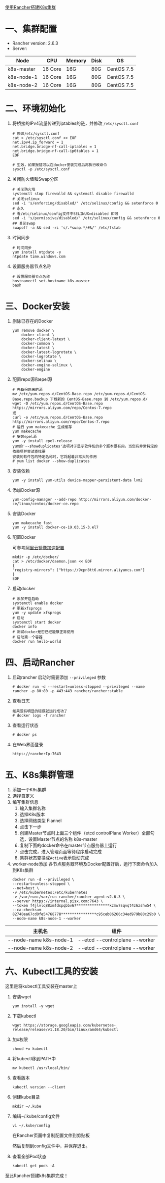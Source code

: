 [使用Rancher搭建K8s集群](https://blog.csdn.net/cqconelin/article/details/130056661)

# 一、集群配置
- Rancher version: 2.6.3
- Server:

| Node       | CPU     | Memory | Disk | OS         |
| ---------- | ------- | ------ | ---- | ---------- |
| k8s-master | 16 Core | 16G    | 80G  | CentOS 7.5 |
| k8s-node-1 | 16 Core | 16G    | 80G  | CentOS 7.5 |
| k8s-node-2 | 16 Core | 16G    | 80G  | CentOS 7.5 |


# 二、环境初始化
1. 将桥接的IPv4流量传递到iptables的链，并修改 `/etc/sysctl.conf`
    ```shell
    # 修改/etc/sysctl.conf
    cat > /etc/sysctl.conf << EOF
    net.ipv4.ip_forward = 1
    net.bridge.bridge-nf-call-iptables = 1
    net.bridge.bridge-nf-call-ip6tables = 1
    EOF

    # 生效，如果报错可以在docker安装完成后再执行改命令
    sysctl -p /etc/sysctl.conf
    ```

2. 关闭防火墙和Swap分区
    ```shell
    # 关闭防火墙
    systemctl stop firewalld && systemctl disable firewalld
    # 关闭selinux
    sed -i 's/enforcing/disabled/' /etc/selinux/config && setenforce 0 # 永久
    # 看/etc/selinux/config文件中SELINUX=disabled 即可
    sed -i 's/permissive/disabled/' /etc/selinux/config && setenforce 0
    ## 关闭swap
    swapoff -a && sed -ri 's/.*swap.*/#&/' /etc/fstab
   ```

3. 时间同步
    ```shell
    # 时间同步
    yum install ntpdate -y
    ntpdate time.windows.com
    ```

4. 设置服务器节点名称
    ```shell
    # 设置服务器节点名称
    hostnamectl set-hostname k8s-master
    bash
    ```
# 三、Docker安装
1. 删除已存在的Docker
    ```shell
    yum remove docker \
        docker-client \
        docker-client-latest \
        docker-common \
        docker-latest \
        docker-latest-logrotate \
        docker-logrotate \
        docker-selinux \
        docker-engine-selinux \
        docker-engine
    ```

2. 配置repo源和epel源
    ```shell
    # 先备份原来的源
    mv /etc/yum.repos.d/CentOS-Base.repo /etc/yum.repos.d/CentOS-Base.repo.backup 下载新的 CentOS-Base.repo 到 /etc/yum.repos.d/
    wget -O /etc/yum.repos.d/CentOS-Base.repo https://mirrors.aliyun.com/repo/Centos-7.repo
    或
    curl -o /etc/yum.repos.d/CentOS-Base.repo http://mirrors.aliyun.com/repo/Centos-7.repo
    # 运行 yum makecache 生成缓存
    yum makecache 
    # 安装epel源
    yum -y install epel-release
    yum的'--showduplicates'选项对于显示软件包的多个版本很有用。当您有非常特定的依赖项并尝试查找要
    安装的软件包的特定名称时，它将起着非常大的作用
    # yum list docker --show-duplicates
    ```

3. 安装依赖
    ```shell
    yum -y install yum-utils device-mapper-persistent-data lvm2
    ```

4. 添加Docker源
    ```shell
    yum-config-manager --add-repo http://mirrors.aliyun.com/docker-ce/linux/centos/docker-ce.repo
    ```

5. 安装Docker
    ```shell
    yum makecache fast
    yum -y install docker-ce-19.03.15-3.el7
    ```

6. 配置Docker
    
    可参考[阿里云镜像加速配置](https://www.cnblogs.com/myitnews/p/11509546.html)
    ```shell
    mkdir -p /etc/docker/
    cat > /etc/docker/daemon.json << EOF
    {
    "registry-mirrors": ["https://9cpn8tt6.mirror.aliyuncs.com"]
    }
    EOF
    ```

7. 启动docker
    ```shell
    # 添加开启启动
    systemctl enable docker
    # 更新xfsprogs
    yum -y update xfsprogs
    # 启动
    systemctl start docker
    docker info
    # 测试docker是否已经能够正常使用
    # 启动第一个容器
    docker run hello-world
    ```

# 四、启动Rancher
1. 启动rancher
    启动时需要添加 `--privileged` 参数
    ```shell
    # docker run -d --restart=unless-stopped --privileged --name rancher -p 80:80 -p 443:443 rancher/rancher:stable
    ```

2. 查看日志
    ```
    如果没有明显的错误就运行成功了
    # docker logs -f rancher
    ```

3. 查看运行状态
    ```
    # docker ps
    ```

4. 在Web界面登录
    ```
    https://rancherIp:7643
    ```

# 五、K8s集群管理
1. 添加一个K8s集群
2. 选择自定义
3. 编写集群信息
   1. 输入集群名称
   2. 选择K8s版本
   3. 选择网络类型 Flannel
   4. 点击下一步
   5. 创建Master节点时上面三个组件（etcd controlPlane Worker）全部勾选，设置Master节点的名称 k8s-master
   6. 复制下面的docker命令在master节点服务器上运行
   7. 点击完成，进入管理页面等待程序启动完成
   8. 集群状态变换成`Active`表示启动完成
4. worker-node添加
   各节点服务器环境及Docker配置好后，运行下面命令加入到K8s集群
   ```shell
   docker run -d --privileged \
   --restart=unless-stopped \
   --net=host \
   -v /etc/kubernetes:/etc/kubernetes 
   -v /var/run:/var/run rancher/rancher-agent:v2.6.3 \
   --server https://internal.pisx.com:7643 \
   --token f4jlvlq88xmfdspqbbv67***************kzmw7sqvqt4z6zshw54 \
   --ca-checksum 82740ea67cd0fe54768778****************c95ceb06266c34ed979b80c29b0 \
   --node-name k8s-node-1 --worker
   ```

| 主机名                 | 组件                           |
| ---------------------- | ------------------------------ |
| --node-name k8s-node-1 | --etcd --controlplane --worker |
| --node-name k8s-node-2 | --etcd --controlplane --worker |

# 六、Kubectl工具的安装
这里是将kubectl工具安装在master上
1. 安装wget
    ```
    yum install -y wget
    ```

2. 下载kubectl
    ```
    wget https://storage.googleapis.com/kubernetes-release/release/v1.18.20/bin/linux/amd64/kubectl
    ```

3. 加x权限
    ```
    chmod +x kubectl
    ```

4. 将kubectl移到PATH中
    ```
    mv kubectl /usr/local/bin/
    ```

5. 查看版本
    ```
    kubectl version --client
    ```

6. 创建kube目录
    ```
    mkdir ~/.kube
    ```

7. 编辑~/.kube/config文件
    ```
    vi ~/.kube/config
    ```

    在Rancher页面中复制配置文件到剪贴板

    然后复制到config文件中，并保存退出。

8. 查看全部Pod状态
    ```
    kubectl get pods -A
    ```

至此Rancher搭建k8s集群完成！